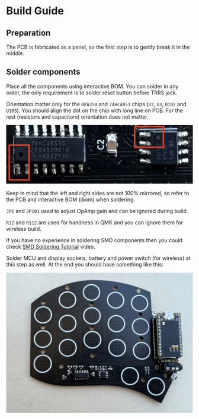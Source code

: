 # Build Guide

## Preparation

The PCB is fabricated as a panel, so the first step is to gently break it in the middle.

## Solder components

Place all the components using interactive BOM. You can solder in any order, the only requirement is to solder reset button before TRRS jack.

Orientation matter only for the `OPA350` and `74HC4051` chips (`U2`, `U3`, `U102` and `U103`). You should align the dot on the chip with long line on PCB. For the rest (resistors and capacitors) orientation does not matter.

![IC Orientation](./img/buildguide/ic_orientation.jpg)

Keep in mind that the left and right sides are not 100% mirrored, so refer to the PCB and interactive BOM (ibom) when soldering.

`JP1` and `JP101` used to adjust OpAmp gain and can be ignored during build.

`R12` and `R112` are used for handness in QMK and you can ignore them for wireless build.

If you have no experience in soldering SMD components then you could check [SMD Soldering Tutorial](https://www.youtube.com/watch?v=fYInlAmPnGo) video.

Solder MCU and display sockets, battery and power switch (for wireless) at this step as well. At the end you should have something like this:

![Assembled PCB](./img/buildguide/assembled_pcb.jpg)
